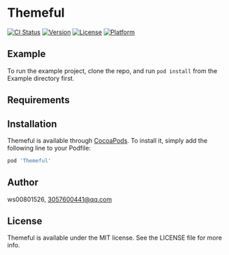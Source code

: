 # Themeful

[![CI Status](https://img.shields.io/travis/ws00801526/Themeful.svg?style=flat)](https://travis-ci.org/ws00801526/Themeful)
[![Version](https://img.shields.io/cocoapods/v/Themeful.svg?style=flat)](https://cocoapods.org/pods/Themeful)
[![License](https://img.shields.io/cocoapods/l/Themeful.svg?style=flat)](https://cocoapods.org/pods/Themeful)
[![Platform](https://img.shields.io/cocoapods/p/Themeful.svg?style=flat)](https://cocoapods.org/pods/Themeful)

## Example

To run the example project, clone the repo, and run `pod install` from the Example directory first.

## Requirements

## Installation

Themeful is available through [CocoaPods](https://cocoapods.org). To install
it, simply add the following line to your Podfile:

```ruby
pod 'Themeful'
```

## Author

ws00801526, 3057600441@qq.com

## License

Themeful is available under the MIT license. See the LICENSE file for more info.
